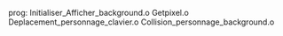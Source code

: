 prog: Initialiser_Afficher_background.o Getpixel.o Deplacement_personnage_clavier.o Collision_personnage_background.o
